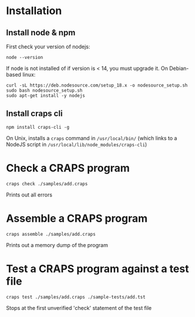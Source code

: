 
# Installation

## Install node & npm
First check your version of nodejs:
```
node --version
```
If node is not installed of if version is < 14, you must upgrade it. On Debian-based linux:
```
curl -sL https://deb.nodesource.com/setup_18.x -o nodesource_setup.sh
sudo bash nodesource_setup.sh
sudo apt-get install -y nodejs
```

## Install craps cli
```
npm install craps-cli -g
```
On Unix, installs a `craps` command in `/usr/local/bin/` (which links to a NodeJS script in `/usr/local/lib/node_modules/craps-cli`)


# Check a CRAPS program
```
craps check ./samples/add.craps
```
Prints out all errors


# Assemble a CRAPS program
```
craps assemble ./samples/add.craps
```
Prints out a memory dump of the program


# Test a CRAPS program against a test file
```
craps test ./samples/add.craps ./sample-tests/add.tst
```
Stops at the first unverified 'check' statement of the test file
